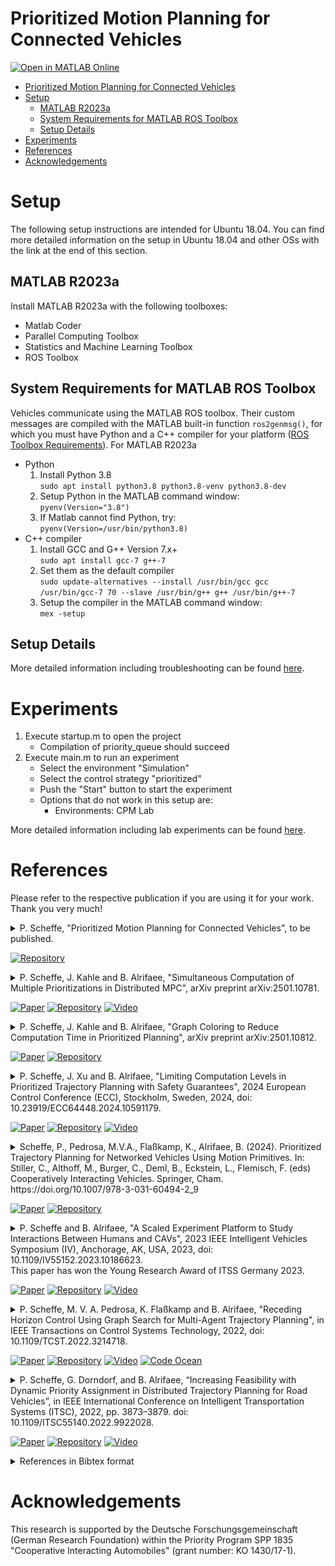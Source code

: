 # Prioritized Motion Planning for Connected Vehicles

[![Open in MATLAB Online](https://www.mathworks.com/images/responsive/global/open-in-matlab-online.svg)](https://matlab.mathworks.com/open/github/v1?repo=embedded-software-laboratory/p-dmpc&project=graph_based_planning.prj&file=main.m)

- [Prioritized Motion Planning for Connected Vehicles](#prioritized-motion-planning-for-connected-vehicles)
- [Setup](#setup)
  - [MATLAB R2023a](#matlab-r2023a)
  - [System Requirements for MATLAB ROS Toolbox](#system-requirements-for-matlab-ros-toolbox)
  - [Setup Details](#setup-details)
- [Experiments](#experiments)
- [References](#references)
- [Acknowledgements](#acknowledgements)

# Setup

The following setup instructions are intended for Ubuntu 18.04. You can find more detailed information on the setup in Ubuntu 18.04 and other OSs with the link at the end of this section.

## MATLAB R2023a

Install MATLAB R2023a with the following toolboxes:

- Matlab Coder
- Parallel Computing Toolbox
- Statistics and Machine Learning Toolbox
- ROS Toolbox

## System Requirements for MATLAB ROS Toolbox

Vehicles communicate using the MATLAB ROS toolbox. Their custom messages are compiled with the MATLAB built-in function `ros2genmsg()`, for which you must have Python and a C++ compiler for your platform ([ROS Toolbox Requirements](https://de.mathworks.com/help/ros/gs/ros-system-requirements.html)).
For MATLAB R2023a

- Python
  1. Install Python 3.8 <br>
     `sudo apt install python3.8 python3.8-venv python3.8-dev`
  2. Setup Python in the MATLAB command window: <br>
     `pyenv(Version="3.8")`
  3. If Matlab cannot find Python, try: <br>
     `pyenv(Version=/usr/bin/python3.8)`
- C++ compiler
  1. Install GCC and G++ Version 7.x+ <br>
     `sudo apt install gcc-7 g++-7`
  2. Set them as the default compiler <br>
     `sudo update-alternatives --install /usr/bin/gcc gcc /usr/bin/gcc-7 70 --slave /usr/bin/g++ g++ /usr/bin/g++-7`
  3. Setup the compiler in the MATLAB command window: <br>
     `mex -setup`

## Setup Details

More detailed information including troubleshooting can be found [here](./docs/Setup_Details.md).

# Experiments

1. Execute startup.m to open the project
   - Compilation of priority_queue should succeed
2. Execute main.m to run an experiment
   - Select the environment "Simulation"
   - Select the control strategy "prioritized"
   - Push the "Start" button to start the experiment
   - Options that do not work in this setup are:
     - Environments: CPM Lab

More detailed information including lab experiments can be found [here](./docs/Run_Experiments.md).

# References

Please refer to the respective publication if you are using it for your work. Thank you very much!

<details>
<summary>
P. Scheffe, "Prioritized Motion Planning for Connected Vehicles", to be published.
<br>

<!-- [![Paper](https://img.shields.io/badge/Preprint-Paper-00629B)]() -->

[![Repository](https://img.shields.io/badge/-GitHub-181717?logo=GitHub)](https://github.com/embedded-software-laboratory/p-dmpc/tree/v8.0)

<!-- [![Video](https://img.shields.io/badge/-Video-FF0000?logo=YouTube)](https://youtu.be/alGHLwQQpHI) -->

</summary>
<p>

Checkout the [the software version 8.0](https://github.com/embedded-software-laboratory/p-dmpc/tree/v8.0).
The results of the publication can be reproduced by running

```matlab
open graph_based_planning.prj
eval_phd()
```

The simulation results are produced in the [CPM Lab](cpm.embedded.rwth-aachen.de) on 20 Intel NUCs. The results can partly be reproduced on a single computer by changing `computation_mode = ComputationMode.parallel_physically` to `computation_mode = ComputationMode.parallel_threads`.
The results are saved in the folder "results".

</p>
</details>

<details>
<summary>
P. Scheffe, J. Kahle and B. Alrifaee, "Simultaneous Computation of Multiple Prioritizations in Distributed MPC", arXiv preprint arXiv:2501.10781.
<br>

[![Paper](https://img.shields.io/badge/Preprint-Paper-00629B)](https://arxiv.org/abs/2501.10781)
[![Repository](https://img.shields.io/badge/-GitHub-181717?logo=GitHub)](https://github.com/embedded-software-laboratory/p-dmpc/tree/v7.0)
[![Video](https://img.shields.io/badge/-Video-FF0000?logo=YouTube)](https://youtu.be/Mb59zQ3j3s0)

</summary>
<p>

Checkout the [the software version 7.0](https://github.com/embedded-software-laboratory/p-dmpc/tree/v7.0).
The results of the publication can be reproduced by running

```matlab
open graph_based_planning.prj
eval_exploration()
```

The simulation results are produced in the [CPM Lab](cpm.embedded.rwth-aachen.de) on 20 Intel NUCs. The results can partly be reproduced on a single computer by changing `computation_mode = ComputationMode.parallel_physically` to `computation_mode = ComputationMode.parallel_threads`.
The results are saved in the folder "results".

</p>
</details>

<details>
<summary>
P. Scheffe, J. Kahle and B. Alrifaee, "Graph Coloring to Reduce Computation Time in Prioritized Planning", arXiv preprint arXiv:2501.10812.
<br>

[![Paper](https://img.shields.io/badge/Preprint-Paper-00629B)](https://arxiv.org/abs/2501.10812)
[![Repository](https://img.shields.io/badge/-GitHub-181717?logo=GitHub)](https://github.com/embedded-software-laboratory/p-dmpc/tree/v4.0)

</summary>
<p>

Checkout the [the software version 7.0](https://github.com/embedded-software-laboratory/p-dmpc/tree/v7.0).
The results of the publication can be reproduced by running

```matlab
open graph_based_planning.prj
eval_coloring_paper()
```

The results are saved in the folder "results".

</p>
</details>

<details>
<summary>
P. Scheffe, J. Xu and B. Alrifaee, "Limiting Computation Levels in Prioritized Trajectory Planning with Safety Guarantees", 2024 European Control Conference (ECC), Stockholm, Sweden, 2024, doi: 10.23919/ECC64448.2024.10591179.
<br>

[![Paper](https://img.shields.io/badge/-Paper-00629B?logo=IEEE)](https://doi.org/10.23919/ECC64448.2024.10591179)
[![Repository](https://img.shields.io/badge/-GitHub-181717?logo=GitHub)](https://github.com/embedded-software-laboratory/p-dmpc/tree/v5.0)
[![Video](https://img.shields.io/badge/-Video-FF0000?logo=YouTube)](https://youtu.be/di6X6XTGt88)

</summary>
<p>

Checkout the [the software version 5.0](https://github.com/embedded-software-laboratory/p-dmpc/tree/v5.0).
The results of the publication can be reproduced by running

```matlab
open graph_based_planning.prj
eval_parallel_computation_prediction_inconsistency()
eval_parallel_computation_CLs()
```

The results are saved in the folder "results".

</p>
</details>

<details>
<summary>
Scheffe, P., Pedrosa, M.V.A., Flaßkamp, K., Alrifaee, B. (2024). Prioritized Trajectory Planning for Networked Vehicles Using Motion Primitives. In: Stiller, C., Althoff, M., Burger, C., Deml, B., Eckstein, L., Flemisch, F. (eds) Cooperatively Interacting Vehicles. Springer, Cham. https://doi.org/10.1007/978-3-031-60494-2_9
<br>

<!-- icons from https://simpleicons.org/ -->

[![Paper](https://img.shields.io/badge/Springer-Book-00629B)](https://doi.org/10.1007/978-3-031-60494-2_9)
[![Repository](https://img.shields.io/badge/-GitHub-181717?logo=GitHub)](https://github.com/embedded-software-laboratory/p-dmpc/tree/v3.0)

</summary>
<p>

Checkout the [the software version 3.0](https://github.com/embedded-software-laboratory/p-dmpc/tree/v3.0).
The results of the publication can be reproduced by running

```matlab
open graph_based_planning.prj
spp_book()
```

The results are saved in the folder "results".

</p>
</details>

<details>
<summary>
P. Scheffe and B. Alrifaee, "A Scaled Experiment Platform to Study Interactions Between Humans and CAVs", 2023 IEEE Intelligent Vehicles Symposium (IV), Anchorage, AK, USA, 2023, doi: 10.1109/IV55152.2023.10186623.
<br>
This paper has won the Young Research Award of ITSS Germany 2023.
<br>

<!-- icons from https://simpleicons.org/ -->

[![Paper](https://img.shields.io/badge/-Paper-00629B?logo=IEEE)](https://doi.org/10.1109/IV55152.2023.10186623)
[![Repository](https://img.shields.io/badge/-GitHub-181717?logo=GitHub)](https://github.com/embedded-software-laboratory/p-dmpc/tree/v2.0)
[![Video](https://img.shields.io/badge/-Video-FF0000?logo=YouTube)](https://youtu.be/kDIVu0tv9Ro)

</summary>
<p>

Checkout the [the software version 2.0](https://github.com/embedded-software-laboratory/p-dmpc/tree/v2.0).
The results of the publication can be reproduced by running

```matlab
hdv_reachable_set_experiment()
```

The results are saved in the folder "results".

</p>
</details>

<details>
<summary>
P. Scheffe, M. V. A. Pedrosa, K. Flaßkamp and B. Alrifaee, "Receding Horizon Control Using Graph Search for Multi-Agent Trajectory Planning", in IEEE Transactions on Control Systems Technology, 2022, doi: 10.1109/TCST.2022.3214718.
<br>

<!-- icons from https://simpleicons.org/ -->

[![Paper](https://img.shields.io/badge/-Paper-00629B?logo=IEEE)](https://doi.org/10.1109/TCST.2022.3214718)
[![Repository](https://img.shields.io/badge/-GitHub-181717?logo=GitHub)](https://github.com/embedded-software-laboratory/p-dmpc/tree/v1.0)
[![Video](https://img.shields.io/badge/-Video-FF0000?logo=YouTube)](https://www.youtube.com/watch?v=7LB7I5SOpQE)
[![Code Ocean](https://codeocean.com/codeocean-assets/badge/open-in-code-ocean.svg)](https://codeocean.com/capsule/7778016)

</summary>
<p>

<img src="./docs/media/3-circle_rhgs.gif" width=640/>

Checkout the [the software version 1.0](https://github.com/embedded-software-laboratory/p-dmpc/tree/v1.0).
The results of the publication can be reproduced by running

```matlab
eval_rhgs()
```

The results are saved in the folder "results".

</p>
</details>

<details>
<summary>
P. Scheffe, G. Dorndorf, and B. Alrifaee, “Increasing Feasibility with Dynamic Priority Assignment in Distributed Trajectory Planning for Road Vehicles”, in IEEE International Conference on Intelligent Transportation Systems (ITSC), 2022, pp. 3873–3879. doi: 10.1109/ITSC55140.2022.9922028.
<br>

<!-- icons from https://simpleicons.org/ -->

[![Paper](https://img.shields.io/badge/-Paper-00629B?logo=IEEE)](https://doi.org/10.1109/ITSC55140.2022.9922028)
[![Repository](https://img.shields.io/badge/-GitHub-181717?logo=GitHub)](https://github.com/embedded-software-laboratory/cpm_lab)
[![Video](https://img.shields.io/badge/-Video-FF0000?logo=YouTube)](https://youtu.be/RqwbHUwip10)

</summary>
<p>

The code is implemented in [the CPM Lab software repository](https://github.com/embedded-software-laboratory/cpm_lab). The High Level Controller is implemented in C++ and is named "dynamic_priorities".

</p>
</details>

<details>
<summary>
References in Bibtex format
</summary>
<p>

```bibtex
@incollection{scheffe2024prioritized,
    author    = "Scheffe, Patrick and Pedrosa, Matheus V. A. and Fla{\ss}kamp, Kathrin and Alrifaee, Bassam",
    editor    = "Stiller, Christoph and Althoff, Matthias and Burger, Christoph and Deml, Barbara and Eckstein, Lutz and Flemisch, Frank",
    title     = "Prioritized Trajectory Planning for Networked Vehicles Using Motion Primitives",
    bookTitle = "Cooperatively Interacting Vehicles: Methods and Effects of Automated Cooperation in Traffic",
    year      = "2024",
    publisher = "Springer International Publishing",
    address   = "Cham",
    pages     = "253--275",
    isbn      = "978-3-031-60494-2",
    doi       = "10.1007/978-3-031-60494-2_9",
}

@inproceedings{scheffe2024limiting,
    author   = {Scheffe, Patrick and Xu, Jianye and Alrifaee, Bassam},
    booktitle= {2024 European Control Conference (ECC)},
    title    = {Limiting Computation Levels in Prioritized Trajectory Planning with Safety Guarantees},
    year     = {2024},
    volume   = {},
    number   = {},
    pages    = {297-304},
    keywords = {Couplings;Limiting;Trajectory planning;Computational modeling;Europe;Real-time systems;Planning},
    doi      = {10.23919/ECC64448.2024.10591179}
}

@inproceedings{scheffe2023scaled,
    title     = {A Scaled Experiment Platform to Study Interactions Between Humans and CAVs},
    author    = {Patrick Scheffe and Bassam Alrifaee},
    booktitle = {IEEE Intelligent Vehicles Symposium (IV)},
    year      = {2023}
    pages     = {1--6},
    doi       = {10.1109/IV55152.2023.10186623}
}

@article{scheffe2022receding,
    author  = {Patrick Scheffe and Matheus Vitor de Andrade Pedrosa and Kathrin Flaßkamp and Bassam Alrifaee},
    journal = {IEEE Transactions on Control Systems Technology},
    title   = {Receding Horizon Control Using Graph Search for Multi-Agent Trajectory Planning},
    year    = {2022},
    volume  = {},
    number  = {},
    pages   = {1-14},
    doi     = {10.1109/TCST.2022.3214718}
}

@inproceedings{scheffe2022increasing,
    title       = {Increasing {{Feasibility}} with {{Dynamic Priority Assignment}} in {{Distributed Trajectory Planning}} for {{Road Vehicles}}},
    booktitle   = {{{IEEE International Conference}} on {{Intelligent Transportation Systems}} ({{ITSC}})},
    author      = {Scheffe, Patrick and Dorndorf, Georg and Alrifaee, Bassam},
    year        = {2022},
    pages       = {3873--3879},
    doi         = {10.1109/ITSC55140.2022.9922028}
}

```

</p>
</details>

# Acknowledgements

This research is supported by the Deutsche Forschungsgemeinschaft (German Research Foundation) within the Priority Program SPP 1835 "Cooperative Interacting Automobiles" (grant number: KO 1430/17-1).
